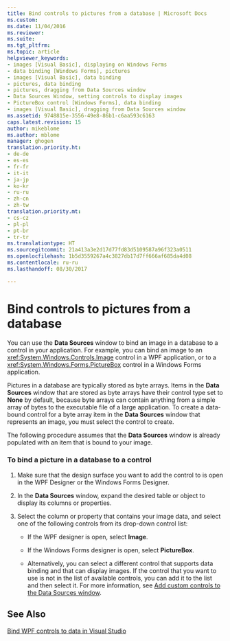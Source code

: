 ```yaml
---
title: Bind controls to pictures from a database | Microsoft Docs
ms.custom: 
ms.date: 11/04/2016
ms.reviewer: 
ms.suite: 
ms.tgt_pltfrm: 
ms.topic: article
helpviewer_keywords:
- images [Visual Basic], displaying on Windows Forms
- data binding [Windows Forms], pictures
- images [Visual Basic], data binding
- pictures, data binding
- pictures, dragging from Data Sources window
- Data Sources Window, setting controls to display images
- PictureBox control [Windows Forms], data binding
- images [Visual Basic], dragging from Data Sources window
ms.assetid: 9748815e-3556-49e8-86b1-c6aa593c6163
caps.latest.revision: 15
author: mikeblome
ms.author: mblome
manager: ghogen
translation.priority.ht:
- de-de
- es-es
- fr-fr
- it-it
- ja-jp
- ko-kr
- ru-ru
- zh-cn
- zh-tw
translation.priority.mt:
- cs-cz
- pl-pl
- pt-br
- tr-tr
ms.translationtype: HT
ms.sourcegitcommit: 21a413a3e2d17d77fd83d5109587a96f323a0511
ms.openlocfilehash: 1b5d3559267a4c3827db17d7ff666af685da4d08
ms.contentlocale: ru-ru
ms.lasthandoff: 08/30/2017

---
```

# <a name="bind-controls-to-pictures-from-a-database"></a>Bind controls to pictures from a database
You can use the **Data Sources** window to bind an image in a database to a control in your application. For example, you can bind an image to an <xref:System.Windows.Controls.Image> control in a WPF application, or to a <xref:System.Windows.Forms.PictureBox> control in a Windows Forms application.  
  
 Pictures in a database are typically stored as byte arrays. Items in the **Data Sources** window that are stored as byte arrays have their control type set to **None** by default, because byte arrays can contain anything from a simple array of bytes to the executable file of a large application. To create a data-bound control for a byte array item in the **Data Sources** window that represents an image, you must select the control to create.  
  
 The following procedure assumes that the **Data Sources** window is already populated with an item that is bound to your image. 
  
### <a name="to-bind-a-picture-in-a-database-to-a-control"></a>To bind a picture in a database to a control  
  
1.  Make sure that the design surface you want to add the control to is open in the WPF Designer or the Windows Forms Designer.  
  
2.  In the **Data Sources** window, expand the desired table or object to display its columns or properties.  
  
3.  Select the column or property that contains your image data, and select one of the following controls from its drop-down control list:  
  
    -   If the WPF designer is open, select **Image**.  
  
    -   If the Windows Forms designer is open, select **PictureBox**.  
  
    -   Alternatively, you can select a different control that supports data binding and that can display images. If the control that you want to use is not in the list of available controls, you can add it to the list and then select it. For more information, see [Add custom controls to the Data Sources window](../data-tools/add-custom-controls-to-the-data-sources-window.md).  
  
## <a name="see-also"></a>See Also  
 [Bind WPF controls to data in Visual Studio](../data-tools/bind-wpf-controls-to-data-in-visual-studio.md)
